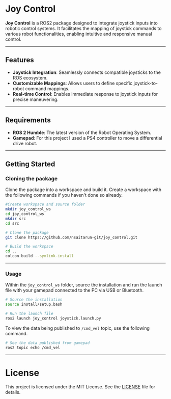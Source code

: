 # Joy Control

**Joy Control** is a ROS2 package designed to integrate joystick inputs into robotic control systems. It facilitates the mapping of joystick commands to various robot functionalities, enabling intuitive and responsive manual control.

---

## Features

- **Joystick Integration**: Seamlessly connects compatible joysticks to the ROS ecosystem.
- **Customizable Mappings**: Allows users to define specific joystick-to-robot command mappings.
- **Real-time Control**: Enables immediate response to joystick inputs for precise maneuvering.

---

## Requirements

- **ROS 2 Humble**: The latest version of the Robot Operating System.
- **Gamepad**: For this project I used a PS4 controller to move a differential drive robot.

---

## Getting Started

### Cloning the package
Clone the package into a workspace and build it. Create a workspace with the following commands if you haven't done so already.

```bash
#Create workspace and source folder
mkdir joy_control_ws
cd joy_control_ws
mkdir src
cd src

# Clone the package
git clone https://github.com/nsaitarun-git/joy_control.git

# Build the workspace
cd ..
colcon build --symlink-install
```
---

### Usage
Within the ```joy_control_ws``` folder, source the installation and run the launch file with your gamepad connected to the PC via USB or Bluetooth. 
```bash
# Source the installation
source install/setup.bash

# Run the launch file
ros2 launch joy_control joystick.launch.py 
```
To view the data being published to ```/cmd_vel``` topic, use the following command.
```bash
# See the data published from gamepad
ros2 topic echo /cmd_vel
```
---

# License
This project is licensed under the MIT License. See the [LICENSE](https://github.com/nsaitarun-git/joy_control/blob/main/LICENSE) file for details.
